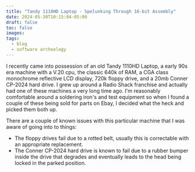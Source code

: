 ```yaml
---
title: "Tandy 1110HD Laptop - Spelunking Through 16-bit Assembly"
date: 2024-05-30T10:15:04-05:00
draft: false
toc: false
images:
tags: 
  - blog
  - software archeology 
---
```


I recently came into possession of an old Tandy 1110HD Laptop, a early 90s era machine with a V.20 cpu, the classic
640k of RAM, a CGA class monochrome reflective LCD display, 720k floppy drive, and a 20mb Conner CP-2024 hard drive.
I grew up around a Radio Shack franchise and actually had one of these machines a very long time ago. I'm reasonably
comfortable around a soldering iron's and test equipment so when I found a couple of these being sold for parts on
Ebay, I decided what the heck and picked them both up.

There are a couple of known issues with this particular machine that I was aware of going into to things:
* The floppy drives fail due to a rotted belt, usually this is correctable with an appropriate replacement.
* The Conner CP-2024 hard drive is known to fail due to a rubber bumper inside the drive that degrades and eventually
  leads to the head being locked in the parked position.



